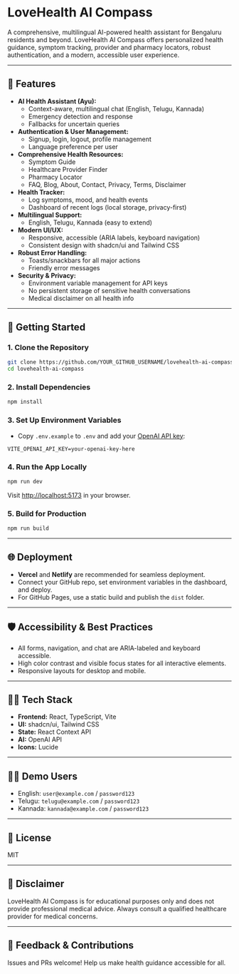 # LoveHealth AI Compass

A comprehensive, multilingual AI-powered health assistant for Bengaluru residents and beyond. LoveHealth AI Compass offers personalized health guidance, symptom tracking, provider and pharmacy locators, robust authentication, and a modern, accessible user experience.

---

## 🌟 Features

- **AI Health Assistant (Ayu):**
  - Context-aware, multilingual chat (English, Telugu, Kannada)
  - Emergency detection and response
  - Fallbacks for uncertain queries
- **Authentication & User Management:**
  - Signup, login, logout, profile management
  - Language preference per user
- **Comprehensive Health Resources:**
  - Symptom Guide
  - Healthcare Provider Finder
  - Pharmacy Locator
  - FAQ, Blog, About, Contact, Privacy, Terms, Disclaimer
- **Health Tracker:**
  - Log symptoms, mood, and health events
  - Dashboard of recent logs (local storage, privacy-first)
- **Multilingual Support:**
  - English, Telugu, Kannada (easy to extend)
- **Modern UI/UX:**
  - Responsive, accessible (ARIA labels, keyboard navigation)
  - Consistent design with shadcn/ui and Tailwind CSS
- **Robust Error Handling:**
  - Toasts/snackbars for all major actions
  - Friendly error messages
- **Security & Privacy:**
  - Environment variable management for API keys
  - No persistent storage of sensitive health conversations
  - Medical disclaimer on all health info

---

## 🚀 Getting Started

### 1. Clone the Repository
```sh
git clone https://github.com/YOUR_GITHUB_USERNAME/lovehealth-ai-compass.git
cd lovehealth-ai-compass
```

### 2. Install Dependencies
```sh
npm install
```

### 3. Set Up Environment Variables
- Copy `.env.example` to `.env` and add your [OpenAI API key](https://platform.openai.com/account/api-keys):
```
VITE_OPENAI_API_KEY=your-openai-key-here
```

### 4. Run the App Locally
```sh
npm run dev
```
Visit [http://localhost:5173](http://localhost:5173) in your browser.

### 5. Build for Production
```sh
npm run build
```

---

## 🌐 Deployment

- **Vercel** and **Netlify** are recommended for seamless deployment.
- Connect your GitHub repo, set environment variables in the dashboard, and deploy.
- For GitHub Pages, use a static build and publish the `dist` folder.

---

## 🛡️ Accessibility & Best Practices
- All forms, navigation, and chat are ARIA-labeled and keyboard accessible.
- High color contrast and visible focus states for all interactive elements.
- Responsive layouts for desktop and mobile.

---

## 🧑‍💻 Tech Stack
- **Frontend:** React, TypeScript, Vite
- **UI:** shadcn/ui, Tailwind CSS
- **State:** React Context API
- **AI:** OpenAI API
- **Icons:** Lucide

---

## 👩‍⚕️ Demo Users
- English: `user@example.com` / `password123`
- Telugu: `telugu@example.com` / `password123`
- Kannada: `kannada@example.com` / `password123`

---

## 📄 License
MIT

---

## 🙏 Disclaimer
LoveHealth AI Compass is for educational purposes only and does not provide professional medical advice. Always consult a qualified healthcare provider for medical concerns.

---

## 💬 Feedback & Contributions
Issues and PRs welcome! Help us make health guidance accessible for all.
